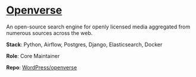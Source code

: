 # [Openverse](https://openverse.org)

An open-source search engine for openly licensed media aggregated from numerous sources across the web.

**Stack**: Python, Airflow, Postgres, Django, Elasticsearch, Docker

**Role**: Core Maintainer

**Repo**: [WordPress/openverse](https://github.com/WordPress/openverse)
